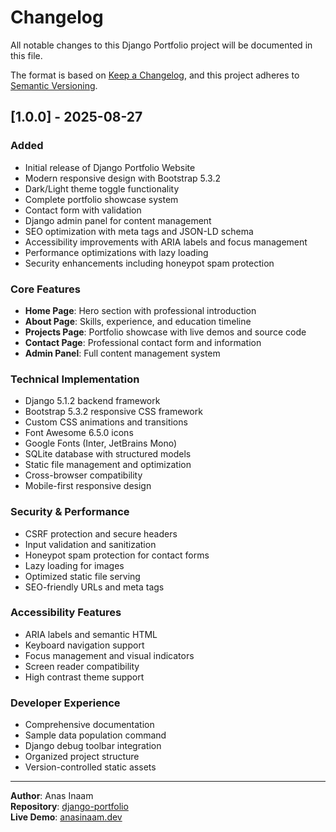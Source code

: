 # Changelog

All notable changes to this Django Portfolio project will be documented in this file.

The format is based on [Keep a Changelog](https://keepachangelog.com/en/1.0.0/),
and this project adheres to [Semantic Versioning](https://semver.org/spec/v2.0.0.html).

## [1.0.0] - 2025-08-27

### Added
- Initial release of Django Portfolio Website
- Modern responsive design with Bootstrap 5.3.2
- Dark/Light theme toggle functionality
- Complete portfolio showcase system
- Contact form with validation
- Django admin panel for content management
- SEO optimization with meta tags and JSON-LD schema
- Accessibility improvements with ARIA labels and focus management
- Performance optimizations with lazy loading
- Security enhancements including honeypot spam protection

### Core Features
- **Home Page**: Hero section with professional introduction
- **About Page**: Skills, experience, and education timeline
- **Projects Page**: Portfolio showcase with live demos and source code
- **Contact Page**: Professional contact form and information
- **Admin Panel**: Full content management system

### Technical Implementation
- Django 5.1.2 backend framework
- Bootstrap 5.3.2 responsive CSS framework
- Custom CSS animations and transitions
- Font Awesome 6.5.0 icons
- Google Fonts (Inter, JetBrains Mono)
- SQLite database with structured models
- Static file management and optimization
- Cross-browser compatibility
- Mobile-first responsive design

### Security & Performance
- CSRF protection and secure headers
- Input validation and sanitization
- Honeypot spam protection for contact forms
- Lazy loading for images
- Optimized static file serving
- SEO-friendly URLs and meta tags

### Accessibility Features
- ARIA labels and semantic HTML
- Keyboard navigation support
- Focus management and visual indicators
- Screen reader compatibility
- High contrast theme support

### Developer Experience
- Comprehensive documentation
- Sample data population command
- Django debug toolbar integration
- Organized project structure
- Version-controlled static assets

---

**Author**: Anas Inaam  
**Repository**: [django-portfolio](https://github.com/AnasInaam/django-portfolio)  
**Live Demo**: [anasinaam.dev](https://anasinaam.dev)
